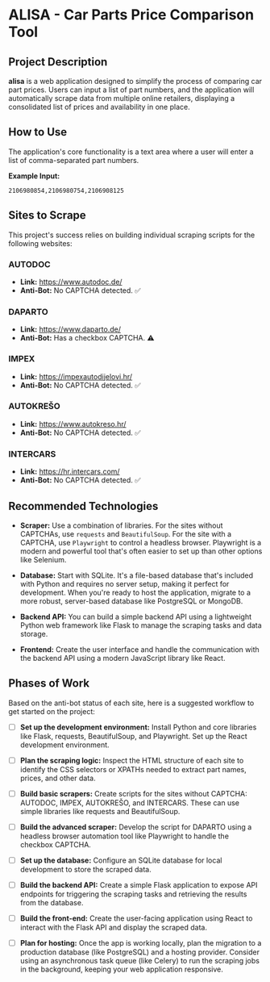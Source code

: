 # ALISA - Car Parts Price Comparison Tool

## Project Description

**alisa** is a web application designed to simplify the process of comparing car part prices. Users can input a list of part numbers, and the application will automatically scrape data from multiple online retailers, displaying a consolidated list of prices and availability in one place.

## How to Use

The application's core functionality is a text area where a user will enter a list of comma-separated part numbers.

**Example Input:**
```
2106980854,2106980754,2106908125
```

## Sites to Scrape

This project's success relies on building individual scraping scripts for the following websites:

### AUTODOC
- **Link:** https://www.autodoc.de/
- **Anti-Bot:** No CAPTCHA detected. ✅

### DAPARTO
- **Link:** https://www.daparto.de/
- **Anti-Bot:** Has a checkbox CAPTCHA. ⚠️

### IMPEX
- **Link:** https://impexautodijelovi.hr/
- **Anti-Bot:** No CAPTCHA detected. ✅

### AUTOKREŠO
- **Link:** https://www.autokreso.hr/
- **Anti-Bot:** No CAPTCHA detected. ✅

### INTERCARS
- **Link:** https://hr.intercars.com/
- **Anti-Bot:** No CAPTCHA detected. ✅

## Recommended Technologies

- **Scraper:** Use a combination of libraries. For the sites without CAPTCHAs, use `requests` and `BeautifulSoup`. For the site with a CAPTCHA, use `Playwright` to control a headless browser. Playwright is a modern and powerful tool that's often easier to set up than other options like Selenium.

- **Database:** Start with SQLite. It's a file-based database that's included with Python and requires no server setup, making it perfect for development. When you're ready to host the application, migrate to a more robust, server-based database like PostgreSQL or MongoDB.

- **Backend API:** You can build a simple backend API using a lightweight Python web framework like Flask to manage the scraping tasks and data storage.

- **Frontend:** Create the user interface and handle the communication with the backend API using a modern JavaScript library like React.

## Phases of Work

Based on the anti-bot status of each site, here is a suggested workflow to get started on the project:

- [ ] **Set up the development environment:** Install Python and core libraries like Flask, requests, BeautifulSoup, and Playwright. Set up the React development environment.

- [ ] **Plan the scraping logic:** Inspect the HTML structure of each site to identify the CSS selectors or XPATHs needed to extract part names, prices, and other data.

- [ ] **Build basic scrapers:** Create scripts for the sites without CAPTCHA: AUTODOC, IMPEX, AUTOKREŠO, and INTERCARS. These can use simple libraries like requests and BeautifulSoup.

- [ ] **Build the advanced scraper:** Develop the script for DAPARTO using a headless browser automation tool like Playwright to handle the checkbox CAPTCHA.

- [ ] **Set up the database:** Configure an SQLite database for local development to store the scraped data.

- [ ] **Build the backend API:** Create a simple Flask application to expose API endpoints for triggering the scraping tasks and retrieving the results from the database.

- [ ] **Build the front-end:** Create the user-facing application using React to interact with the Flask API and display the scraped data.

- [ ] **Plan for hosting:** Once the app is working locally, plan the migration to a production database (like PostgreSQL) and a hosting provider. Consider using an asynchronous task queue (like Celery) to run the scraping jobs in the background, keeping your web application responsive.
